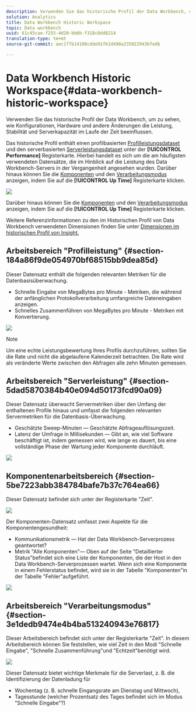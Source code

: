 ```yaml
---
description: Verwenden Sie das historische Profil der Data Workbench, um zu sehen, wie Konfigurationen, Hardware und andere Änderungen die Leistung, Stabilität und Serverkapazität im Laufe der Zeit beeinflussen.
solution: Analytics
title: Data Workbench Historic Workspace
topic: Data workbench
uuid: 61c45cae-f255-4d20-bb6b-f318c8dd8214
translation-type: tm+mt
source-git-commit: aec1f7b14198cdde91f61d490a235022943bfedb

---
```



# Data Workbench Historic Workspace{#data-workbench-historic-workspace}

Verwenden Sie das historische Profil der Data Workbench, um zu sehen, wie Konfigurationen, Hardware und andere Änderungen die Leistung, Stabilität und Serverkapazität im Laufe der Zeit beeinflussen.

Das historische Profil enthält einen profilbasierten [Profilleistungsdataset](../../../home/monitoring-installation/monitoring-profiles/monitoring-historical-using.md#section-184a86f9de054970bf68515bb9dea85d) und den serverbasierten [Serverleistungsdataset](../../../home/monitoring-installation/monitoring-profiles/monitoring-historical-using.md#section-5dad5870384b40e094d50173fcd90a09) unter der **[!UICONTROL Performance]** Registerkarte. Hierbei handelt es sich um die am häufigsten verwendeten Datensätze, die im Hinblick auf die Leistung des Data Workbench-Servers in der Vergangenheit angesehen wurden. Darüber hinaus können Sie die [Komponenten](../../../home/monitoring-installation/monitoring-profiles/monitoring-historical-using.md#section-5be7223abb384784bafe7b37c764ea66) und den [Verarbeitungsmodus](../../../home/monitoring-installation/monitoring-profiles/monitoring-historical-using.md#section-5be7223abb384784bafe7b37c764ea66) anzeigen, indem Sie auf die **[!UICONTROL Up Time]** Registerkarte klicken.

![](assets/Historic_Performance.png)

Darüber hinaus können Sie die [Komponenten](../../../home/monitoring-installation/monitoring-profiles/monitoring-historical-using.md#section-5be7223abb384784bafe7b37c764ea66) und den [Verarbeitungsmodus](../../../home/monitoring-installation/monitoring-profiles/monitoring-historical-using.md#section-5be7223abb384784bafe7b37c764ea66) anzeigen, indem Sie auf die **[!UICONTROL Up Time]** Registerkarte klicken.

Weitere Referenzinformationen zu den im Historischen Profil von Data Workbench verwendeten Dimensionen finden Sie unter [Dimensionen im historischen Profil von Insight.](../../../home/monitoring-installation/monitoring-appendix/monitoring-historical.md#concept-a42837c9c9274f83ad5bc5a6720f02b0)

## Arbeitsbereich &quot;Profilleistung&quot; {#section-184a86f9de054970bf68515bb9dea85d}

Dieser Datensatz enthält die folgenden relevanten Metriken für die Datenbasisüberwachung.

* Schnelle Eingabe von MegaBytes pro Minute - Metriken, die während der anfänglichen Protokollverarbeitung umfangreiche Dateneingaben anzeigen.
* Schnelles Zusammenführen von MegaBytes pro Minute - Metriken mit Konvertierung.

![](assets/Historic_Profile_Performance.png)

>[!NOTE]
>
>Um eine echte Leistungsbewertung Ihres Profils durchzuführen, sollten Sie die Rate und nicht die abgelaufene Kalenderzeit betrachten. Die Rate wird als veränderte Werte zwischen den Abfragen alle zehn Minuten gemessen.

## Arbeitsbereich &quot;Serverleistung&quot; {#section-5dad5870384b40e094d50173fcd90a09}

Dieser Datensatz überwacht Servermetriken über den Umfang der enthaltenen Profile hinaus und umfasst die folgenden relevanten Servermetriken für die Datenbasis-Überwachung.

* Geschätzte Sweep-Minuten — Geschätzte Abfrageauflösungszeit.
* Latenz der Umfrage in Millisekunden — Gibt an, wie viel Software beschäftigt ist, indem gemessen wird, wie lange es dauert, bis eine vollständige Phase der Wartung jeder Komponente durchläuft.

![](assets/Historic_Server_Performance.png)

## Komponentenarbeitsbereich {#section-5be7223abb384784bafe7b37c764ea66}

Dieser Datensatz befindet sich unter der Registerkarte &quot;Zeit&quot;.

![](assets/Up_Time.png)

Der Komponenten-Datensatz umfasst zwei Aspekte für die Komponentengesundheit:

* Kommunikationsmetrik — Hat der Data Workbench-Serverprozess geantwortet?
* Metrik &quot;Alle Komponenten&quot;— Oben auf der Seite &quot;Detaillierter Status&quot;befindet sich eine Liste der Komponenten, die der Host in den Data Workbench-Serverprozessen wartet. Wenn sich eine Komponente in einem Fehlerstatus befindet, wird sie in der Tabelle &quot;Komponenten&quot;in der Tabelle &quot;Fehler&quot;aufgeführt.

![](assets/Up_Time_components.png)

## Arbeitsbereich &quot;Verarbeitungsmodus&quot; {#section-3e1dedb9474e4b4ba513240943e76817}

Dieser Arbeitsbereich befindet sich unter der Registerkarte &quot;Zeit&quot;. In diesem Arbeitsbereich können Sie feststellen, wie viel Zeit in den Modi &quot;Schnelle Eingabe&quot;, &quot;Schnelle Zusammenführung&quot;und &quot;Echtzeit&quot;benötigt wird.

![](assets/Up_Time_Processing_mode.png)

Dieser Datensatz bietet wichtige Merkmale für die Serverlast, z. B. die Identifizierung der Datenladung für

* Wochentag (z. B. schnelle Eingangsrate am Dienstag und Mittwoch),
* Tagesstunde (welcher Prozentsatz des Tages befindet sich im Modus &quot;Schnelle Eingabe&quot;?)

